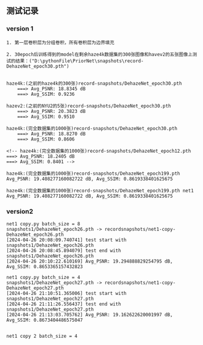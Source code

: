 ## 测试记录

### version 1

    1. 第一层卷积层为分组卷积，所有卷积层为边界填充

    2. 30epoch后训练得到的model在剩余haze4k数据集的300张图像和havev2的五张图像上测试的结果：("D:\pythonFile\PriorNet\snapshots\record-DehazeNet_epoch30.pth")


    haze4k:(之前的haze4k的300张)record-snapshots/DehazeNet_epoch30.pth
        ===> Avg_PSNR: 18.8345 dB 
        ===> Avg_SSIM: 0.9236 
    
    hazev2:(之前的NYU2的5张)record-snapshots/DehazeNet_epoch30.pth
        ===> Avg_PSNR: 20.3823 dB
        ===> Avg_SSIM: 0.9510
        
    haze4k:(完全数据集的1000张)record-snapshots/DehazeNet_epoch30.pth
        ===> Avg_PSNR: 18.8270 dB 
        ===> Avg_SSIM: 0.8606 

    <!-- haze4k:(完全数据集的1000张)record-snapshots/DehazeNet_epoch12.pth
    ===> Avg_PSNR: 18.2405 dB 
    ===> Avg_SSIM: 0.8401 -->

    haze4k:(完全数据集的1000张)record-snapshots/DehazeNet_epoch199.pth
    Avg_PSNR: 19.408277160082722 dB, Avg_SSIM: 0.8619338401625675

    haze4k:(完全数据集的1000张)record-snapshots/DehazeNet_epoch199.pth net1
    Avg_PSNR: 19.408277160082722 dB, Avg_SSIM: 0.8619338401625675


### version2
    net1 copy.py batch_size = 8
    snapshots1/DehazeNet_epoch26.pth -> recordsnapshots/net1-copy-DehazeNet_epoch26.pth
    [2024-04-26 20:08:09.740741] test start with snapshots1/DehazeNet_epoch26.pth
    [2024-04-26 20:08:45.894079] test end with snapshots1/DehazeNet_epoch26.pth
    [2024-04-26 20:10:22.610169] Avg_PSNR: 19.294888829254795 dB, Avg_SSIM: 0.8653365157432823

    net1 copy.py batch_size = 4
    snapshots1/DehazeNet_epoch27.pth -> recordsnapshots/net1-copy-DehazeNet_epoch27.pth
    [2024-04-26 21:10:51.365006] test start with snapshots1/DehazeNet_epoch27.pth
    [2024-04-26 21:11:26.556437] test end with snapshots1/DehazeNet_epoch27.pth
    [2024-04-26 21:13:03.705762] Avg_PSNR: 19.162622620001997 dB, Avg_SSIM: 0.8673404486575047


    net1 copy 2 batch_size = 4
    
